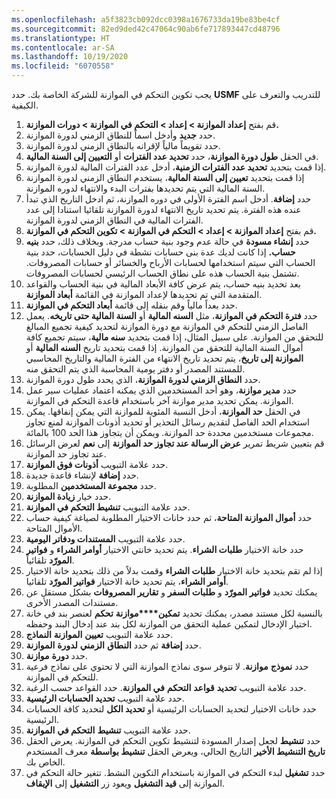 ```yaml
---
ms.openlocfilehash: a5f3823cb092dcc0398a1676733da19be83be4cf
ms.sourcegitcommit: 82ed9ded42c47064c90ab6fe717893447cd48796
ms.translationtype: HT
ms.contentlocale: ar-SA
ms.lasthandoff: 10/19/2020
ms.locfileid: "6070558"
---
```

يجب تكوين التحكم في الموازنة للشركة الخاصة بك. حدد **USMF** للتدريب والتعرف على الكيفية.

1.  قم بفتح **إعداد الموازنة > إعداد > التحكم في الموازنة > دورات الموازنة.**
2.  حدد **جديد** وأدخل اسماً للنطاق الزمني لدورة الموازنة.
3.  حدد تقويماً مالياً لإقرانه بالنطاق الزمني لدورة الموازنة.
4.  في الحقل **طول دورة الموازنة**، حدد **تحديد عدد الفترات** أو **التعيين إلى السنة المالية**.
5.  إذا قمت بتحديد **تحديد عدد الفترات الزمنية**، أدخل عدد الفترات المالية لدورة الموازنة.
6.  إذا قمت بتحديد **تعيين إلى السنة المالية**، يستخدم النطاق الزمني لدورة الموازنة السنة المالية التي يتم تحديدها بفترات البدء والانتهاء لدوره الموازنة.
7.  حدد **إضافة**. أدخل اسم الفترة الأولى في دوره الموازنة، ثم ادخل التاريخ الذي تبدأ عنده هذه الفترة. يتم تحديد تاريخ الانتهاء لدورة الموازنة تلقائيا استنادا إلى عدد الفترات المالية في النطاق الزمني لدورة الموازنة.
8.  قم بفتح **إعداد الموازنة > إعداد > التحكم في الموازنة > تكوين التحكم في الموازنة.**
9.  حدد **إنشاء مسودة** في حالة عدم وجود بنية حساب مدرجة. وبخلاف ذلك، حدد **بنيه حساب.** إذا كانت لديك عدة بنى حسابات نشطة في دليل الحسابات، حدد بنية الحساب التي سيتم استخدامها لحسابات الأرباح والخسائر أو حسابات المصروفات. تشتمل بنية الحساب هذه على نطاق الحساب الرئيسي لحسابات المصروفات.
10. بعد تحديد بنيه حساب، يتم عرض كافة الأبعاد المالية في بنية الحساب والقواعد المتقدمة التي تم تحديدها لإعداد الموازنة في القائمة **أبعاد الموازنة**.
11. حدد بعداً مالياً وقم بنقله إلى قائمة **أبعاد التحكم في الموازنة**.
12. حدد **فترة التحكم في الموازنة**، مثل **السنه المالية** أو **السنة المالية حتى تاريخه**. يعمل الفاصل الزمني للتحكم في الموازنة مع دورة الموازنة لتحديد كيفية تجميع المبالغ للتحقق من الموازنة. على سبيل المثال، إذا قمت بتحديد **سنه مالية**، سيتم تجميع كافة أموال السنة المالية للتحقق من الموازنة. إذا قمت بتحديد تاريخ **السنه المالية** أو **الموازنة إلى تاريخ**، يتم تحديد تاريخ الانتهاء من الفترة المالية والتاريخ المحاسبي للمستند المصدر أو دفتر يومية المحاسبة الذي يتم التحقق منه.
13. حدد **النطاق الزمني لدورة الموازنة**، الذي يحدد طول دورة الموازنة.
14. حدد **مدير موازنة**، وهو أحد المستخدمين الذي يمكنه اعتماد عمليات سير عمل الموازنة. يمكن تحديد مدير موازنة آخر باستخدام قاعدة التحكم في الموازنة.
15. في الحقل **حد الموازنة**، أدخل النسبة المئوية للموازنة التي يمكن إنفاقها. يمكن استخدام الحد الفاصل لتقديم رسائل التحذير أو تحديد أذونات الموازنة لمنع تجاوز مجموعات مستخدمين محددة حد الموازنة. ويمكن أن يتجاوز هذا الحد 100 بالمائة.
16. قم بتعيين شريط تمرير **عرض الرسالة عند تجاوز حد الموازنة** إلى **نعم** لعرض الرسائل عند تجاوز حد الموازنة.
17. حدد علامة التبويب **أذونات فوق الموازنة**.
18. حدد **إضافة** لإنشاء قاعدة جديدة.
19. حدد **مجموعة المستخدمين** المطلوبة.
20. حدد خيار **زيادة الموازنة**.
21. حدد علامة التبويب **تنشيط التحكم في الموازنة**.
22. حدد **أموال الموازنة المتاحة**، ثم حدد خانات الاختيار المطلوبة لصياغة كيفية حساب الأموال المتاحة.
23. حدد علامة التبويب **المستندات ودفاتر اليومية**.
24. حدد خانة الاختيار **طلبات الشراء**. يتم تحديد خانتي الاختيار **أوامر الشراء** و **فواتير المورّد** تلقائياً.
25. إذا لم تقم بتحديد خانة الاختيار **طلبات الشراء** وقمت بدلاً من ذلك بتحديد خانة الاختيار **أوامر الشراء**، يتم تحديد خانة الاختيار **فواتير المورّد** تلقائيا.
26. يمكنك تحديد **فواتير المورّد** و **طلبات السفر** و **تقارير المصروفات** بشكل مستقل عن مستندات المصدر الأخرى.
27. بالنسبة لكل مستند مصدر، يمكنك تحديد **تمكين****موازنة** **تحكم** لعنصر بند في خانة اختيار الإدخال لتمكين عملية التحقق من الموازنة لكل بند عند إدخال البند وحفظه.
28. حدد علامة التبويب **تعيين** **الموازنة** **النماذج**.
29. حدد **إضافة** ثم حدد **النطاق** **الزمني** **لدورة**
    **الموازنة**.
30. حدد **دورة** **موازنة**.
31. حدد **نموذج** **موازنة**. لا تتوفر سوى نماذج الموازنة التي لا تحتوي على نماذج فرعية للتحكم في الموازنة.
32. حدد علامة التبويب **تحديد** **قواعد** **التحكم** **في الموازنة**. حدد القواعد حسب الرغبة.
33. حدد علامة التبويب **تحديد الحسابات الرئيسية**.
34. حدد خانات الاختيار لتحديد الحسابات الرئيسية أو **تحديد الكل** لتحديد كافة الحسابات الرئيسية.
35. حدد علامة التبويب **تنشيط** **التحكم في** **الموازنة**.
36. حدد **تنشيط** لجعل إصدار المسودة لتنشيط تكوين التحكم في الموازنة. يعرض الحقل **تاريخ التنشيط الأخير** التاريخ الحالي، ويعرض الحقل **تنشيط بواسطة** معرف المستخدم الخاص بك.
37. حدد **تشغيل** لبدء التحكم في الموازنة باستخدام التكوين النشط. تتغير حالة التحكم في الموازنة إلى **قيد التشغيل** ويعود زر **التشغيل** إلى **الإيقاف**.
